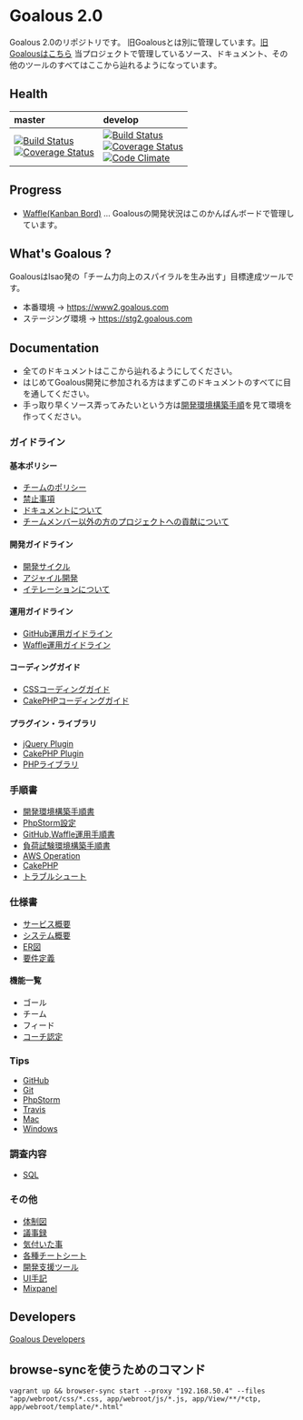 # Goalous 2.0
Goalous 2.0のリポジトリです。
旧Goalousとは別に管理しています。[旧Goalousはこちら](https://github.com/IsaoCorp/goalous)
当プロジェクトで管理しているソース、ドキュメント、その他のツールのすべてはここから辿れるようになっています。

## Health
|master|develop|
|:--|:--|
|[![Build Status](https://magnum.travis-ci.com/IsaoCorp/goalous2.svg?token=33yEbgmrzpwqFzcbu6xi&branch=master)](https://magnum.travis-ci.com/IsaoCorp/goalous2) <br> [![Coverage Status](https://coveralls.io/repos/IsaoCorp/goalous2/badge.svg?branch=master&t=YVamu1)](https://coveralls.io/r/IsaoCorp/goalous2?branch=master)  |  [![Build Status](https://magnum.travis-ci.com/IsaoCorp/goalous2.svg?token=33yEbgmrzpwqFzcbu6xi&branch=develop)](https://magnum.travis-ci.com/IsaoCorp/goalous2) <br> [![Coverage Status](https://coveralls.io/repos/IsaoCorp/goalous2/badge.svg?branch=develop&t=YVamu1)](https://coveralls.io/r/IsaoCorp/goalous2?branch=develop) <br> [![Code Climate](https://codeclimate.com/repos/53b685e0695680777500d34f/badges/cf08317ef617dba84379/gpa.svg)](https://codeclimate.com/repos/53b685e0695680777500d34f/feed)  |

## Progress
- [Waffle(Kanban Bord)](https://waffle.io/isaocorp/goalous2) ... Goalousの開発状況はこのかんばんボードで管理しています。

## What's Goalous ?
GoalousはIsao発の「チーム力向上のスパイラルを生み出す」目標達成ツールです。

- 本番環境 -> https://www2.goalous.com
- ステージング環境 -> https://stg2.goalous.com

## Documentation
- 全てのドキュメントはここから辿れるようにしてください。
- はじめてGoalous開発に参加される方はまずこのドキュメントのすべてに目を通してください。
- 手っ取り早くソース弄ってみたいという方は[開発環境構築手順](docs/process_docs/StartDevelop.md)を見て環境を作ってください。

### ガイドライン
#### 基本ポリシー
- [チームのポリシー](docs/guidelines/TeamPolicy.md)
- [禁止事項](docs/guidelines/Prohibited.md)
- [ドキュメントについて](docs/guidelines/Documentation.md)
- [チームメンバー以外の方のプロジェクトへの貢献について](CONTRIBUTING.md)

#### 開発ガイドライン
- [開発サイクル](docs/guidelines/DevelopmentCycle.md)
- [アジャイル開発](docs/guidelines/Ajile.md)
- [イテレーションについて](docs/guidelines/Iteration.md)

#### 運用ガイドライン
- [GitHub運用ガイドライン](docs/guidelines/GitHub.md)
- [Waffle運用ガイドライン](docs/guidelines/Waffle.md)

#### コーディングガイド
- [CSSコーディングガイド](docs/guidelines/CSS.md)
- [CakePHPコーディングガイド](docs/guidelines/CodingGuideCakePHP.md)

#### プラグイン・ライブラリ
- [jQuery Plugin](docs/guidelines/jQueryPlugins.md)
- [CakePHP Plugin](docs/guidelines/CodingGuideCakePHP.md)
- [PHPライブラリ](docs/guidelines/LibraryForPHP.md)

### 手順書
- [開発環境構築手順書](docs/process_docs/LocalDevEnv.md)
- [PhpStorm設定](docs/process_docs/PhpStormSetting.md)
- [GitHub,Waffle運用手順書](docs/process_docs/OperationGitHubAndWaffle.md)
- [負荷試験環境構築手順書](docs/process_docs/StressTest.md)
- [AWS Operation](docs/process_docs/OperationForAWS.md)
- [CakePHP](docs/process_docs/OperationForCakePHP.md)
- [トラブルシュート](docs/process_docs/TroubleShooting.md)

### 仕様書
- [サービス概要](docs/design_specifications/GoalousOverview.md)
- [システム概要](docs/design_specifications/SystemOverview.md)
- [ER図](docs/design_specifications/ERD.md)
- [要件定義](http://bit.ly/1TnQZfX)

#### 機能一覧
- ゴール
- チーム
- フィード
- [コーチ認定](docs/design_specifications/features/CoachApproval.md)

### Tips
- [GitHub](docs/tips/GitHub.md)
- [Git](docs/tips/Git.md)
- [PhpStorm](docs/tips/PhpStorm.md)
- [Travis](docs/tips/Travis.md)
- [Mac](docs/tips/Mac.md)
- [Windows](docs/tips/Windows.md)

### 調査内容
- [SQL](docs/investigations/SQL.md)

### その他
- [体制図](docs/others/ProjectOrganizationDiagram.md)
- [議事録](docs/others/Minutes.md)
- [気付いた事](docs/others/Suggestions.md)
- [各種チートシート](docs/others/Cheetsheets.md)
- [開発支援ツール](docs/others/SupportDevTools.md)
- [UI手記](docs/others/MemoForUI.md)
- [Mixpanel](docs/others/Mixpanel.md)

## Developers
[Goalous Developers](https://github.com/orgs/IsaoCorp/teams/goalous_developers)

## browse-syncを使うためのコマンド

```
vagrant up && browser-sync start --proxy "192.168.50.4" --files "app/webroot/css/*.css, app/webroot/js/*.js, app/View/**/*ctp, app/webroot/template/*.html"
 ```
